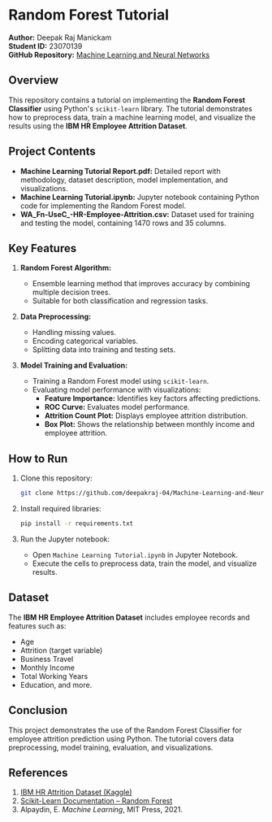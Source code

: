 
# Random Forest Tutorial

**Author:** Deepak Raj Manickam  
**Student ID:** 23070139  
**GitHub Repository:** [Machine Learning and Neural Networks](https://github.com/deepakraj-04/Machine-Learning-and-Neural-Networks)

## Overview
This repository contains a tutorial on implementing the **Random Forest Classifier** using Python's `scikit-learn` library. The tutorial demonstrates how to preprocess data, train a machine learning model, and visualize the results using the **IBM HR Employee Attrition Dataset**.

## Project Contents
- **Machine Learning Tutorial Report.pdf:** Detailed report with methodology, dataset description, model implementation, and visualizations.
- **Machine Learning Tutorial.ipynb:** Jupyter notebook containing Python code for implementing the Random Forest model.
- **WA_Fn-UseC_-HR-Employee-Attrition.csv:** Dataset used for training and testing the model, containing 1470 rows and 35 columns.

## Key Features
1. **Random Forest Algorithm:**
   - Ensemble learning method that improves accuracy by combining multiple decision trees.
   - Suitable for both classification and regression tasks.

2. **Data Preprocessing:**
   - Handling missing values.
   - Encoding categorical variables.
   - Splitting data into training and testing sets.

3. **Model Training and Evaluation:**
   - Training a Random Forest model using `scikit-learn`.
   - Evaluating model performance with visualizations:
     - **Feature Importance:** Identifies key factors affecting predictions.
     - **ROC Curve:** Evaluates model performance.
     - **Attrition Count Plot:** Displays employee attrition distribution.
     - **Box Plot:** Shows the relationship between monthly income and employee attrition.

## How to Run
1. Clone this repository:
   ```bash
   git clone https://github.com/deepakraj-04/Machine-Learning-and-Neural-Networks.git
   ```

2. Install required libraries:
   ```bash
   pip install -r requirements.txt
   ```

3. Run the Jupyter notebook:
   - Open `Machine Learning Tutorial.ipynb` in Jupyter Notebook.
   - Execute the cells to preprocess data, train the model, and visualize results.

## Dataset
The **IBM HR Employee Attrition Dataset** includes employee records and features such as:
- Age
- Attrition (target variable)
- Business Travel
- Monthly Income
- Total Working Years
- Education, and more.

## Conclusion
This project demonstrates the use of the Random Forest Classifier for employee attrition prediction using Python. The tutorial covers data preprocessing, model training, evaluation, and visualizations.

## References
1. [IBM HR Attrition Dataset (Kaggle)](https://www.kaggle.com/datasets/pavansubhasht/ibm-hr-analytics-attrition-dataset)
2. [Scikit-Learn Documentation – Random Forest](https://scikit-learn.org/stable/modules/ensemble.html#forest)
3. Alpaydin, E. *Machine Learning*, MIT Press, 2021.
